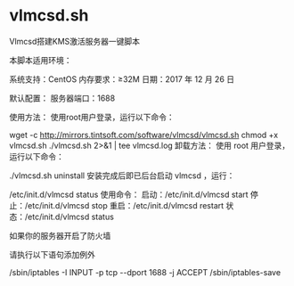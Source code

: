 # vlmcsd.sh
Vlmcsd搭建KMS激活服务器一键脚本

本脚本适用环境：

系统支持：CentOS
内存要求：≥32M
日期：2017 年 12 月 26 日

默认配置：
服务器端口：1688

使用方法：
使用root用户登录，运行以下命令：

wget -c http://mirrors.tintsoft.com/software/vlmcsd/vlmcsd.sh
chmod +x vlmcsd.sh
./vlmcsd.sh 2>&1 | tee vlmcsd.log
卸载方法：
使用 root 用户登录，运行以下命令：

./vlmcsd.sh uninstall
安装完成后即已后台启动 vlmcsd ，运行：

/etc/init.d/vlmcsd status
使用命令：
启动：/etc/init.d/vlmcsd start
停止：/etc/init.d/vlmcsd stop
重启：/etc/init.d/vlmcsd restart
状态：/etc/init.d/vlmcsd status

如果你的服务器开启了防火墙

请执行以下语句添加例外

/sbin/iptables -I INPUT -p tcp --dport 1688 -j ACCEPT
/sbin/iptables-save
